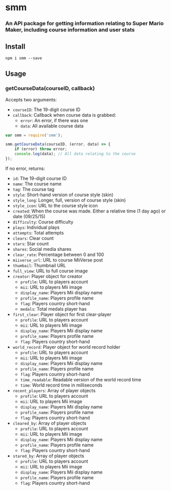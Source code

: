 # smm
### An API package for getting information relating to Super Mario Maker, including course information and user stats

## Install
```
npm i smm --save
```

## Usage

### getCourseData(courseID, callback)
Accepts two arguments:
* `courseID`: The 19-digit course ID
* `callback`: Callback when course data is grabbed:
    * `error`: An error, if there was one
    * `data`: All available course data
```javascript
var smm = require('smm');

smm.getCourseData(courseID, (error, data) => {
    if (error) throw error;
    console.log(data); // All data relating to the course
});
```
If no error, returns:
* `id`: The 19-digit course ID
* `name`: The course name
* `tag`: The course tag
* `style`: Short-hand version of course style (skin)
* `style_long`: Longer, full, version of course style (skin)
* `style_icon`: URL to the course style icon
* `created`: When the course was made. Either a relative time (1 day ago) or date (09/25/15)
* `difficulty`: Course difficulty
* `plays`: Individual plays
* `attempts`: Total attempts
* `clears`: Clear count
* `stars`: Star count
* `shares`: Social media shares
* `clear_rate`: Percentage between 0 and 100
* `miiverse_url`: URL to course MiiVerse post
* `thumbail`: Thumbnail URL
* `full_view`: URL to full course image
* `creator`: Player object for creator
    * `profile`: URL to players account
    * `mii`: URL to players Mii image
    * `display_name`: Players Mii display name
    * `profile_name`: Players profile name
    * `flag`: Players country short-hand
    * `medals`: Total medals player has
* `first_clear`: Player object for first clear-player
    * `profile`: URL to players account
    * `mii`: URL to players Mii image
    * `display_name`: Players Mii display name
    * `profile_name`: Players profile name
    * `flag`: Players country short-hand
* `world_record`: Player object for world record holder
    * `profile`: URL to players account
    * `mii`: URL to players Mii image
    * `display_name`: Players Mii display name
    * `profile_name`: Players profile name
    * `flag`: Players country short-hand
    * `time_readable`: Readable version of the world record time
    * `time`: World record time in milliseconds
* `recent_players`: Array of player objects
    * `profile`: URL to players account
    * `mii`: URL to players Mii image
    * `display_name`: Players Mii display name
    * `profile_name`: Players profile name
    * `flag`: Players country short-hand
* `cleared_by`: Array of player objects
    * `profile`: URL to players account
    * `mii`: URL to players Mii image
    * `display_name`: Players Mii display name
    * `profile_name`: Players profile name
    * `flag`: Players country short-hand
* `stared_by`: Array of player objects
    * `profile`: URL to players account
    * `mii`: URL to players Mii image
    * `display_name`: Players Mii display name
    * `profile_name`: Players profile name
    * `flag`: Players country short-hand
